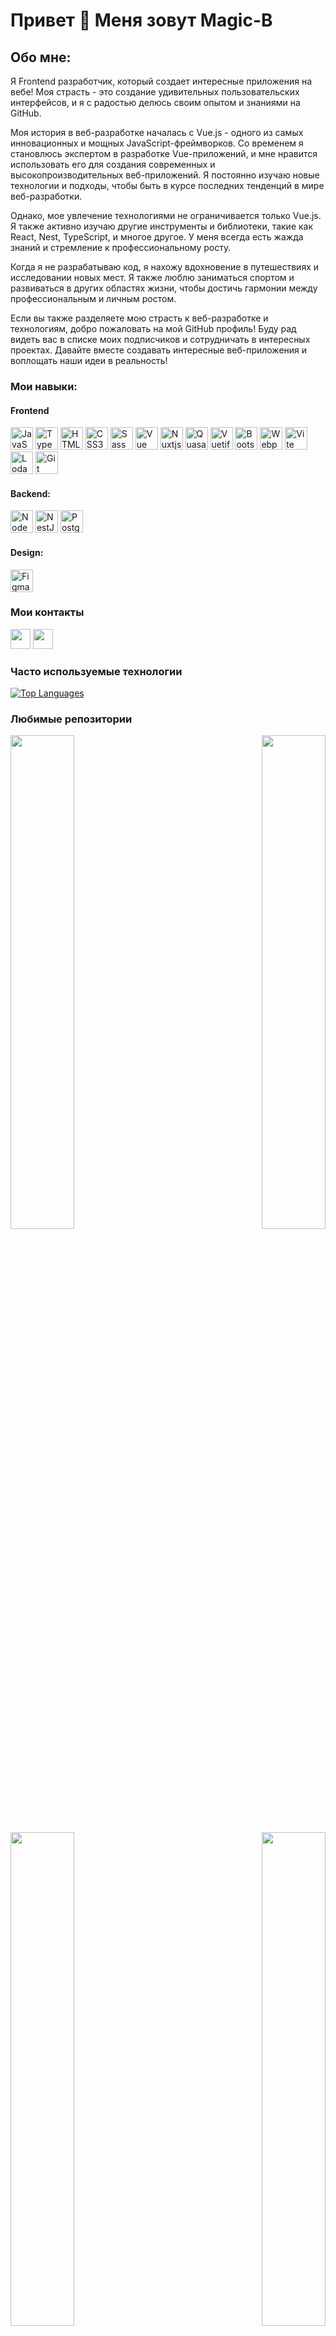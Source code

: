 Привет 👋 Меня зовут Magic-B
========================

Обо мне:
--------

Я Frontend разработчик, который создает интересные приложения на вебе! Моя страсть - это создание удивительных пользовательских интерфейсов, и я с радостью делюсь своим опытом и знаниями на GitHub.

Моя история в веб-разработке началась с Vue.js - одного из самых инновационных и мощных JavaScript-фреймворков. Со временем я становлюсь экспертом в разработке Vue-приложений, и мне нравится использовать его для создания современных и высокопроизводительных веб-приложений. Я постоянно изучаю новые технологии и подходы, чтобы быть в курсе последних тенденций в мире веб-разработки.

Однако, мое увлечение технологиями не ограничивается только Vue.js. Я также активно изучаю другие инструменты и библиотеки, такие как React, Nest, TypeScript, и многое другое. У меня всегда есть жажда знаний и стремление к профессиональному росту.

Когда я не разрабатываю код, я нахожу вдохновение в путешествиях и исследовании новых мест. Я также люблю заниматься спортом и развиваться в других областях жизни, чтобы достичь гармонии между профессиональным и личным ростом.

Если вы также разделяете мою страсть к веб-разработке и технологиям, добро пожаловать на мой GitHub профиль! Буду рад видеть вас в списке моих подписчиков и сотрудничать в интересных проектах. Давайте вместе создавать интересные веб-приложения и воплощать наши идеи в реальность!

### Мои навыки:

#### Frontend

<p align="left">
<a href="https://developer.mozilla.org/en-US/docs/Web/JavaScript" target="_blank" rel="noreferrer"><img src="https://raw.githubusercontent.com/danielcranney/readme-generator/main/public/icons/skills/javascript-colored.svg" width="36" height="36" alt="JavaScript" /></a>
<a href="https://www.typescriptlang.org/" target="_blank" rel="noreferrer"><img src="https://raw.githubusercontent.com/danielcranney/readme-generator/main/public/icons/skills/typescript-colored.svg" width="36" height="36" alt="TypeScript" /></a>
<a href="https://developer.mozilla.org/en-US/docs/Glossary/HTML5" target="_blank" rel="noreferrer"><img src="https://raw.githubusercontent.com/danielcranney/readme-generator/main/public/icons/skills/html5-colored.svg" width="36" height="36" alt="HTML5" /></a>
<a href="https://www.w3.org/TR/CSS/#css" target="_blank" rel="noreferrer"><img src="https://raw.githubusercontent.com/danielcranney/readme-generator/main/public/icons/skills/css3-colored.svg" width="36" height="36" alt="CSS3" /></a>
<a href="https://sass-lang.com/" target="_blank" rel="noreferrer"><img src="https://raw.githubusercontent.com/danielcranney/readme-generator/main/public/icons/skills/sass-colored.svg" width="36" height="36" alt="Sass" /></a>
<a href="https://vuejs.org/" target="_blank" rel="noreferrer"><img src="https://raw.githubusercontent.com/danielcranney/readme-generator/main/public/icons/skills/vuejs-colored.svg" width="36" height="36" alt="Vue" /></a>
<a href="https://nuxtjs.org/" target="_blank" rel="noreferrer"><img src="https://raw.githubusercontent.com/danielcranney/readme-generator/main/public/icons/skills/nuxtjs-colored.svg" width="36" height="36" alt="Nuxtjs" /></a>
<a href="https://quasar.dev/" target="_blank" rel="noreferrer"><img src="https://media.slid.es/uploads/636679/images/10195863/quasar_logo.png" width="36" height="36" alt="Quasar" /></a>
<a href="https://vuetifyjs.com/" target="_blank" rel="noreferrer"><img src="https://cdn.vuetifyjs.com/docs/images/logos/vuetify-logo-v3-light.svg" width="36" height="36" alt="Vuetify" /></a>
<a href="https://getbootstrap.com/" target="_blank" rel="noreferrer"><img src="https://raw.githubusercontent.com/danielcranney/readme-generator/main/public/icons/skills/bootstrap-colored.svg" width="36" height="36" alt="Bootstrap" /></a>
<a href="https://webpack.js.org/" target="_blank" rel="noreferrer"><img src="https://raw.githubusercontent.com/danielcranney/readme-generator/main/public/icons/skills/webpack-colored.svg" width="36" height="36" alt="Webpack" /></a>
<a href="https://vitejs.dev/" target="_blank" rel="noreferrer"><img src="https://raw.githubusercontent.com/danielcranney/readme-generator/main/public/icons/skills/vite-colored.svg" width="36" height="36" alt="Vite" /></a>
<a href="https://lodash.com/" target="_blank" rel="noreferrer"><img src="https://raw.githubusercontent.com/jmnote/z-icons/master/svg/lodash.svg" width="36" height="36" alt="Lodash" /></a>
<a href="https://git-scm.com/" target="_blank" rel="noreferrer"><img src="https://raw.githubusercontent.com/danielcranney/readme-generator/main/public/icons/skills/git-colored.svg" width="36" height="36" alt="Git" /></a>
</p>

#### Backend:

<a href="https://nodejs.org/en/" target="_blank" rel="noreferrer"><img src="https://raw.githubusercontent.com/danielcranney/readme-generator/main/public/icons/skills/nodejs-colored.svg" width="36" height="36" alt="NodeJS" /></a>
<a href="https://docs.nestjs.com/" target="_blank" rel="noreferrer"><img src="https://raw.githubusercontent.com/danielcranney/readme-generator/main/public/icons/skills/nestjs-colored.svg" width="36" height="36" alt="NestJS" /></a>
<a href="https://www.postgresql.org/" target="_blank" rel="noreferrer"><img src="https://raw.githubusercontent.com/danielcranney/readme-generator/main/public/icons/skills/postgresql-colored.svg" width="36" height="36" alt="PostgreSQL" /></a>

#### Design:

<a href="https://www.figma.com/" target="_blank" rel="noreferrer"><img src="https://raw.githubusercontent.com/danielcranney/readme-generator/main/public/icons/skills/figma-colored.svg" width="36" height="36" alt="Figma" /></a>

### Мои контакты

<p align="left"> <a href="https://www.github.com/Magic-B" target="_blank" rel="noreferrer"><img src="https://raw.githubusercontent.com/danielcranney/readme-generator/main/public/icons/socials/github.svg" width="32" height="32" /></a>
<a href="https://t.me/P_Clodd" target="_blank" rel="noreferrer"><img src="https://www.digiseller.ru/preview/829303/p1_3158328_98a764df.png" width="32" height="32" /></a>
</p>

### Часто используемые технологии

<a href="https://github.com/Magic-B" align="left"><img src="https://github-readme-stats.vercel.app/api/top-langs/?username=Magic-B&langs_count=10&title_color=a855f7&text_color=ffffff&icon_color=3382ed&bg_color=000000&hide_border=true&locale=en&custom_title=Top%20%Languages" alt="Top Languages" /></a>

### Любимые репозитории

<div width="100%" align="center"><a href="https://github.com/Magic-B/git-search" align="left"><img align="left" width="45%" src="https://github-readme-stats.vercel.app/api/pin/?username=Magic-B&repo=git-search&title_color=a855f7&text_color=ffffff&icon_color=3382ed&bg_color=000000&hide_border=true&locale=en" /></a><a href="https://github.com/Magic-B/tictactoe" align="right"><img align="right" width="45%" src="https://github-readme-stats.vercel.app/api/pin/?username=Magic-B&repo=tictactoe&title_color=a855f7&text_color=ffffff&icon_color=3382ed&bg_color=000000&hide_border=true&locale=en" /></a></div><br /><br /><br /><br /><br /><br /><br />

<div width="100%" align="center"><a href="https://github.com/Magic-B/TodoList-On-Vue" align="left"><img align="left" width="45%" src="https://github-readme-stats.vercel.app/api/pin/?username=Magic-B&repo=TodoList-On-Vue&title_color=a855f7&text_color=ffffff&icon_color=3382ed&bg_color=000000&hide_border=true&locale=en" /></a><a href="https://github.com/Magic-B/Simple-Cart" align="right"><img align="right" width="45%" src="https://github-readme-stats.vercel.app/api/pin/?username=Magic-B&repo=Simple-Cart&title_color=a855f7&text_color=ffffff&icon_color=3382ed&bg_color=000000&hide_border=true&locale=en" /></a></div>
